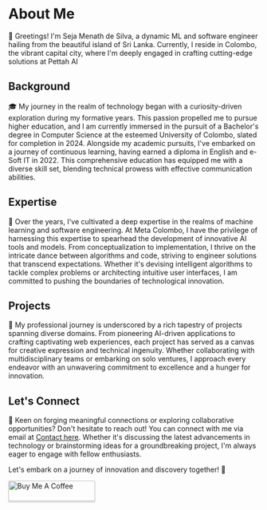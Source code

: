 # About Me

👋 Greetings! I'm Seja Menath de Silva, a dynamic ML and software engineer hailing from the beautiful island of Sri Lanka. Currently, I reside in Colombo, the vibrant capital city, where I'm deeply engaged in crafting cutting-edge solutions at Pettah AI

## Background

🎓 My journey in the realm of technology began with a curiosity-driven exploration during my formative years. This passion propelled me to pursue higher education, and I am currently immersed in the pursuit of a Bachelor's degree in Computer Science at the esteemed University of Colombo, slated for completion in 2024. Alongside my academic pursuits, I've embarked on a journey of continuous learning, having earned a diploma in English and e-Soft IT in 2022. This comprehensive education has equipped me with a diverse skill set, blending technical prowess with effective communication abilities.

## Expertise

🔬 Over the years, I've cultivated a deep expertise in the realms of machine learning and software engineering. At Meta Colombo, I have the privilege of harnessing this expertise to spearhead the development of innovative AI tools and models. From conceptualization to implementation, I thrive on the intricate dance between algorithms and code, striving to engineer solutions that transcend expectations. Whether it's devising intelligent algorithms to tackle complex problems or architecting intuitive user interfaces, I am committed to pushing the boundaries of technological innovation.

## Projects

🚀 My professional journey is underscored by a rich tapestry of projects spanning diverse domains. From pioneering AI-driven applications to crafting captivating web experiences, each project has served as a canvas for creative expression and technical ingenuity. Whether collaborating with multidisciplinary teams or embarking on solo ventures, I approach every endeavor with an unwavering commitment to excellence and a hunger for innovation.

## Let's Connect

📧 Keen on forging meaningful connections or exploring collaborative opportunities? Don't hesitate to reach out! You can connect with me via email at [Contact here](mailto:sejamenath.development.ai@gmail.com
). Whether it's discussing the latest advancements in technology or brainstorming ideas for a groundbreaking project, I'm always eager to engage with fellow enthusiasts.

Let's embark on a journey of innovation and discovery together! 🌟


<a href="https://www.buymeacoffee.com/sejamenath" target="_blank"><img src="https://www.buymeacoffee.com/assets/img/custom_images/orange_img.png" alt="Buy Me A Coffee" style="height: 41px !important;width: 174px !important;box-shadow: 0px 3px 2px 0px rgba(190, 190, 190, 0.5) !important;-webkit-box-shadow: 0px 3px 2px 0px rgba(190, 190, 190, 0.5) !important;" ></a>
